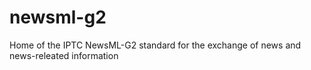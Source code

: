 # newsml-g2
Home of the IPTC NewsML-G2 standard for the exchange of news and news-releated information
